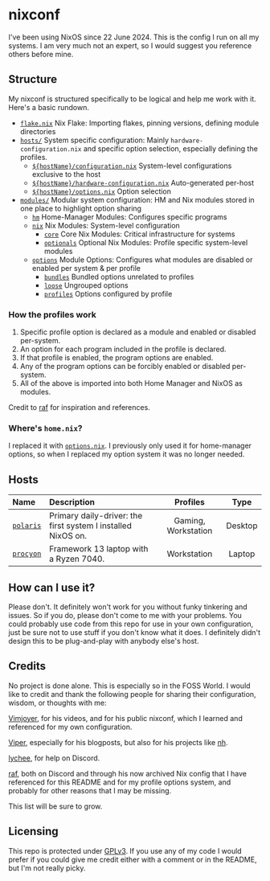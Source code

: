 # nixconf

I've been using NixOS since 22 June 2024. This is the config I run on all my systems. I am very much not an expert, so I would suggest you reference others before mine.

## Structure

My nixconf is structured specifically to be logical and help me work with it. Here's a basic rundown.

- [`flake.nix`](./flake.nix) Nix Flake: Importing flakes, pinning versions, defining module directories
- [`hosts/`](./hosts) System specific configuration: Mainly `hardware-configuration.nix` and specific option selection, especially defining the profiles.
  - [`${hostName}/configuration.nix`](./hosts/polaris/configuration.nix) System-level configurations exclusive to the host
  - [`${hostName}/hardware-configuration.nix`](./hosts/polaris/hardware-configuration.nix) Auto-generated per-host
  - [`${hostName}/options.nix`](./hosts/polaris/options.nix) Option selection
- [`modules/`](./modules) Modular system configuration: HM and Nix modules stored in one place to highlight option sharing
  - [`hm`](./modules/hm) Home-Manager Modules: Configures specific programs 
  - [`nix`](./modules/nix) Nix Modules: System-level configuration
    - [`core`](./modules/nix/core) Core Nix Modules: Critical infrastructure for systems
    - [`optionals`](./modules/nix/optionals) Optional Nix Modules: Profile specific system-level modules
  - [`options`](./modules/options) Module Options: Configures what modules are disabled or enabled per system & per profile
    - [`bundles`](./modules/options/bundles) Bundled options unrelated to profiles
    - [`loose`](./modules/options/loose) Ungrouped options
    - [`profiles`](./modules/options/profiles) Options configured by profile

### How the profiles work

1. Specific profile option is declared as a module and enabled or disabled per-system.
2. An option for each program included in the profile is declared.
3. If that profile is enabled, the program options are enabled.
4. Any of the program options can be forcibly enabled or disabled per-system.
5. All of the above is imported into both Home Manager and NixOS as modules.

Credit to [raf](https://github.com/NotAShelf) for inspiration and references.

### Where's `home.nix`?

I replaced it with [`options.nix`](./hosts/polaris/options.nix). I previously only used it for home-manager options, so when I replaced my option system it was no longer needed.

## Hosts

| Name                          | Description                                                                                     | Profiles            | Type    |
| :---------------------------  | :---------------------------------------------------------------------------------------------- | :-----------------: | :-----: |
| [`polaris`](./hosts/polaris/) | Primary daily-driver: the first system I installed NixOS on.                                    | Gaming, Workstation | Desktop |
| [`procyon`](./hosts/procyon/)       | Framework 13 laptop with a Ryzen 7040.                                                          | Workstation         | Laptop  |


## How can I use it?

Please don't. It definitely won't work for you without funky tinkering and issues. So if you do, please don't come to me with your problems. You could probably use code from this repo for use in your own configuration, just be sure not to use stuff if you don't know what it does. I definitely didn't design this to be plug-and-play with anybody else's host.

## Credits

No project is done alone. This is especially so in the FOSS World. I would like to credit and thank the following people for sharing their configuration, wisdom, or thoughts with me:

[Vimjoyer](https://www.youtube.com/@vimjoyer), for his videos, and for his public nixconf, which I learned and referenced for my own configuration.

[Viper](https://github.com/viperML), especially for his blogposts, but also for his projects like [nh](https://github.com/viperML/nh).

[lychee](https://github.com/itslychee), for help on Discord.

[raf](https://github.com/NotAShelf), both on Discord and through his now archived Nix config that I have referenced for this README and for my profile options system, and probably for other reasons that I may be missing.

This list will be sure to grow.

## Licensing

This repo is protected under [GPLv3](./LICENSE). If you use any of my code I would prefer if you could give me credit either with a comment or in the README, but I'm not really picky.